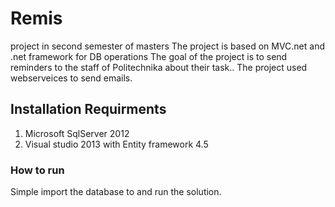 # Remis
project in second semester of masters
The project is based on MVC.net and .net framework for DB operations
The goal of the project is to send reminders to the staff of Politechnika about their task..
The project used webserveices to send emails.

## Installation Requirments
1. Microsoft SqlServer 2012
2. Visual studio 2013 with Entity framework 4.5 

### How to run 
Simple import the database to and run the solution.
